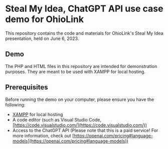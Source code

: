 # Steal My Idea, ChatGPT API use case demo for OhioLink 

This repository contains the code and materials for OhioLink's Steal My Idea presentation, held on June 6, 2023.

## Demo

The PHP and HTML files in this repository are intended for demonstration purposes. They are meant to be used with XAMPP for local hosting.

## Prerequisites

Before running the demo on your computer, please ensure you have the following:

- [XAMPP](https://www.apachefriends.org/) for local hosting
- A code editor (such as Visual Studio Code, [https://code.visualstudio.com/](https://code.visualstudio.com/))
- Access to the ChatGPT API (Please note that this is a paid service! For more information, check out [https://openai.com/pricing#language-models](https://openai.com/pricing#language-models))


